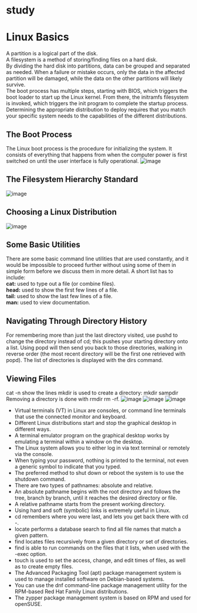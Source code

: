 # study
# Linux Basics
A partition is a logical part of the disk.  
A filesystem is a method of storing/finding files on a hard disk.  
By dividing the hard disk into partitions, data can be grouped and separated as needed. When a failure or mistake occurs, only the data in the affected partition will be damaged, while the data on the other partitions will likely survive.  
The boot process has multiple steps, starting with BIOS, which triggers the boot loader to start up the Linux kernel. From there, the initramfs filesystem is invoked, which triggers the init program to complete the startup process.  
Determining the appropriate distribution to deploy requires that you match your specific system needs to the capabilities of the different distributions.  

## The Boot Process
The Linux boot process is the procedure for initializing the system. It consists of everything that happens from when the computer power is first switched on until the user interface is fully operational.
![image](https://github.com/user-attachments/assets/3d4b94d9-b535-4cb8-bdc4-3f092e323b9e)

## The Filesystem Hierarchy Standard
![image](https://github.com/user-attachments/assets/cf69d6eb-2faf-4796-ad08-ca684dce3dc0)

## Choosing a Linux Distribution
![image](https://github.com/user-attachments/assets/d6c3e10a-b256-431f-af69-051a932c8a59)

## Some Basic Utilities
There are some basic command line utilities that are used constantly, and it would be impossible to proceed further without using some of them in simple form before we discuss them in more detail. A short list has to include:  
**cat:** used to type out a file (or combine files).  
**head:** used to show the first few lines of a file.  
**tail:** used to show the last few lines of a file.  
**man:** used to view documentation.  

## Navigating Through Directory History
For remembering more than just the last directory visited, use pushd to change the directory instead of cd; this pushes your starting directory onto a list. Using popd will then send you back to those directories, walking in reverse order (the most recent directory will be the first one retrieved with popd). The list of directories is displayed with the dirs command.

## Viewing Files
cat -n show the lines
mkdir is used to create a directory:
mkdir sampdir 
Removing a directory is done with rmdir
rm -rf.
![image](https://github.com/user-attachments/assets/77bf71ae-af17-42b0-a6c0-65c15451981e)
![image](https://github.com/user-attachments/assets/a677d290-6ec1-4820-a218-93ad015d2541)
![image](https://github.com/user-attachments/assets/b7d4d8b2-4abe-4ddc-b887-5ce811f0ae79)

- Virtual terminals (VT) in Linux are consoles, or command line terminals that use the connected monitor and keyboard.
- Different Linux distributions start and stop the graphical desktop in different ways.
- A terminal emulator program on the graphical desktop works by emulating a terminal within a window on the desktop.
- The Linux system allows you to either log in via text terminal or remotely via the console.
- When typing your password, nothing is printed to the terminal, not even a generic symbol to indicate that you typed.
- The preferred method to shut down or reboot the system is to use the shutdown command.
- There are two types of pathnames: absolute and relative.
- An absolute pathname begins with the root directory and follows the tree, branch by branch, until it reaches the desired directory or file.
- A relative pathname starts from the present working directory.
- Using hard and soft (symbolic) links is extremely useful in Linux.
- cd remembers where you were last, and lets you get back there with cd -.
- locate performs a database search to find all file names that match a given pattern.
- find locates files recursively from a given directory or set of directories.
- find is able to run commands on the files that it lists, when used with the -exec option.
- touch is used to set the access, change, and edit times of files, as well as to create empty files.
- The Advanced Packaging Tool (apt) package management system is used to manage installed software on Debian-based systems.
- You can use the dnf command-line package management utility for the RPM-based Red Hat Family Linux distributions.
- The zypper package management system is based on RPM and used for openSUSE.
